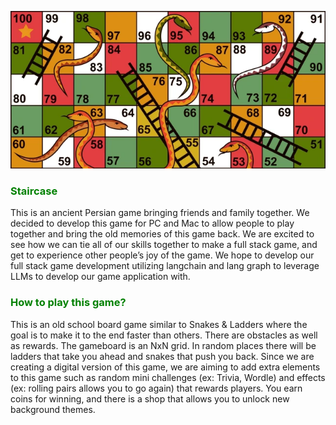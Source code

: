 ![Malro Pelleh](./Front/introImg.png)
### <span style="color: green">Staircase</span>

This is an ancient Persian game bringing friends and family together. We decided to develop this game for PC and Mac to allow people to play together and bring the old memories of this game back. We are excited to see how we can tie all of our skills together to make a full stack game, and get to experience other people’s joy of the game. We hope to develop our full stack game development utilizing langchain and lang graph to leverage LLMs to develop our game application with. 

### <span style="color: green">How to play this game?</span>

This is an old school board game similar to Snakes & Ladders where the goal is to make it to the end faster than others. There are obstacles as well as rewards. The gameboard is an NxN grid. In random places there will be ladders that take you ahead and snakes that push you back. Since we are creating a digital version of this game, we are aiming to add extra elements to this game such as random mini challenges (ex: Trivia, Wordle) and effects (ex: rolling pairs allows you to go again) that rewards players. You earn coins for winning, and there is a shop that allows you to unlock new background themes. 

